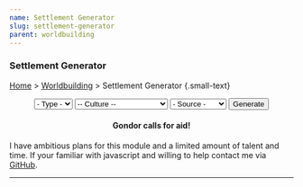 ```yaml
---
name: Settlement Generator
slug: settlement-generator
parent: worldbuilding
---
```

### Settlement Generator
[Home](dm-operations-center) > [Worldbuilding](worldbuilding-menu) > Settlement Generator {.small-text}

<div style="margin-bottom:15px; text-align:center;">
    <select id="selectType">
        <option value="">- Type -</option>
        <option value="station">Station</option>
        <option value="hamlet">Hamlet</option>
        <option value="village">Village</option>
        <option value="town">Town</option>
        <option value="city">City</option>
        <option value="capital">Capital</option>
    </select>
    <select id="selectCulture">
        <option value="">-- Culture --</option>
        <option value="Dragonborn">Dragonborn</option>
        <option value="Dwarf">Dwarf</option>
        <option value="Elf">Elf</option>
        <option value="Gnome">Gnome</option>
        <option value="Halfling">Halfling</option>
        <option value="HumanArabic">Human (Arabic)</option>
        <option value="HumanBarovian">Human (Barovian)</option>
        <option value="HumanCeltic">Human (Celtic)</option>
        <option value="HumanChinese">Human (Chinese)</option>
        <option value="HumanEgyptian">Human (Egyptian)</option>
        <option value="HumanEnglish">Human (English)</option>
        <option value="HumanFrench">Human (French)</option>
        <option value="HumanGerman">Human (German)</option>
        <option value="HumanGreek">Human (Greek)</option>
        <option value="HumanIndian">Human (Indian)</option>
        <option value="HumanMaori">Human (Maori)</option>
        <option value="HumanMesoamerican">Human (Mesoamerican)</option>
        <option value="HumanJapanese">Human (Japanese)</option>
        <option value="HumanNigerCongo">Human (Niger-Congo)</option>
        <option value="HumanNorse">Human (Norse)</option>
        <option value="HumanPolynesian">Human (Polynesian)</option>
        <option value="HumanRoman">Human (Roman)</option>
        <option value="HumanSlavic">Human (Slavic)</option>
        <option value="HumanSpanish">Human (Spanish)</option>
        <option value="Orc">Orc</option>
        <option value="Tiefling">Tiefling</option>
    </select>
    <select id="selectSource">
        <option value="">- Source -</option>
        <option value="legend">Legend</option>
        <option value="notice">Notice Board</option>
        <option value="rumor">Rumor</option>
        <option value="vision">Vision</option>
    </select>
    <button id="buttonGenerateSettlement" onclick="generateSettlement()"> 
        Generate 
    </button> 
</div>
<div class="result">
    <h4 align="center">Gondor calls for aid!</h4>
    <p>I have ambitious plans for this module and a limited amount of talent and time. If your familiar with javascript and willing to help contact me via <a href="https://github.com/MrFarland">GitHub</a>.</p>
</div>
<hr/>